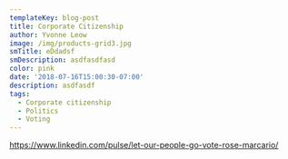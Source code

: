 ```yaml
---
templateKey: blog-post
title: Corporate Citizenship
author: Yvonne Leow
image: /img/products-grid3.jpg
smTitle: eDdadsf
smDescription: asdfasdfasd
color: pink
date: '2018-07-16T15:00:30-07:00'
description: asdfasdf
tags:
  - Corporate citizenship
  - Politics
  - Voting
---
```

https://www.linkedin.com/pulse/let-our-people-go-vote-rose-marcario/
